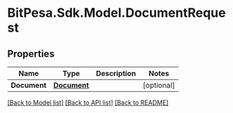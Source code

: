 
# BitPesa.Sdk.Model.DocumentRequest

## Properties

Name | Type | Description | Notes
------------ | ------------- | ------------- | -------------
**Document** | [**Document**](Document.md) |  | [optional] 

[[Back to Model list]](../README.md#documentation-for-models)
[[Back to API list]](../README.md#documentation-for-api-endpoints)
[[Back to README]](../README.md)

